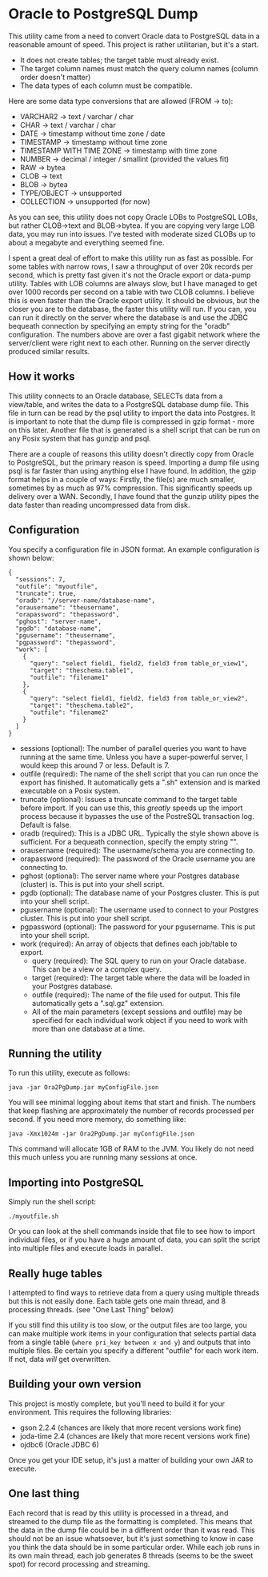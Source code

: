 Oracle to PostgreSQL Dump
=========================

This utility came from a need to convert Oracle data to PostgreSQL data in a reasonable amount
of speed. This project is rather utilitarian, but it's a start.

  - It does not create tables; the target table must already exist.
  - The target column names must match the query column names (column order doesn't matter)
  - The data types of each column must be compatible.

Here are some data type conversions that are allowed (FROM -> to):

  - VARCHAR2 -> text / varchar / char
  - CHAR -> text / varchar / char
  - DATE -> timestamp without time zone / date
  - TIMESTAMP -> timestamp without time zone
  - TIMESTAMP WITH TIME ZONE -> timestamp with time zone
  - NUMBER -> decimal / integer / smallint (provided the values fit)
  - RAW -> bytea
  - CLOB -> text
  - BLOB -> bytea
  - TYPE/OBJECT -> unsupported
  - COLLECTION -> unsupported (for now)

As you can see, this utility does not copy Oracle LOBs to PostgreSQL LOBs, but rather CLOB->text and BLOB->bytea.
If you are copying very large LOB data, you may run into issues. I've tested with moderate sized CLOBs up to about
a megabyte and everything seemed fine.

I spent a great deal of effort to make this utility run as fast as possible. For some tables with narrow rows, I saw a
throughput of over 20k records per second, which is pretty fast given it's not the Oracle export or data-pump utility.
Tables with LOB columns are always slow, but I have managed to get over 1000 records per second on a table with two
CLOB columns. I believe this is even faster than the Oracle export utility. It should be obvious, but the closer
you are to the database, the faster this utility will run. If you can, you can run it directly on the server where the
database is and use the JDBC bequeath connection by specifying an empty string for the "oradb" configuration.
The numbers above are over a fast gigabit network where the server/client were right next to each other.
Running on the server directly produced similar results.

How it works
------------

This utility connects to an Oracle database, SELECTs data from a view/table, and writes the data to a PostgreSQL
database dump file. This file in turn can be read by the psql utility to import the data into Postgres. It is
important to note that the dump file is compressed in gzip format - more on this later. Another file that is generated
is a shell script that can be run on any Posix system that has gunzip and psql.

There are a couple of reasons this utility doesn't directly copy from Oracle to PostgreSQL, but the primary
reason is speed. Importing a dump file using psql is far faster than using anything else I have found. In addition,
the gzip format helps in a couple of ways: Firstly, the file(s) are much smaller, sometimes by as much as 97% compression.
This significantly speeds up delivery over a WAN. Secondly, I have found that the gunzip utility pipes the data faster
than reading uncompressed data from disk.

Configuration
-------------

You specify a configuration file in JSON format. An example configuration is shown below:

    {
      "sessions": 7,
      "outfile": "myoutfile",
      "truncate": true,
      "oradb": "//server-name/database-name",
      "orausername": "theusername",
      "orapassword": "thepassword",
      "pghost": "server-name",
      "pgdb": "database-name",
      "pgusername": "theusername",
      "pgpassword": "thepassword",
      "work": [
        {
          "query": "select field1, field2, field3 from table_or_view1",
          "target": "theschema.table1",
          "outfile": "filename1"
        },
        {
          "query": "select field1, field2, field3 from table_or_view2",
          "target": "theschema.table2",
          "outfile": "filename2"
        }
      ]
    }

  - sessions (optional): The number of parallel queries you want to have running at the same time. Unless you have a
super-powerful server, I would keep this around 7 or less. Default is 7.
  - outfile (required): The name of the shell script that you can run once the export has finished. It automatically
gets a ".sh" extension and is marked executable on a Posix system.
  - truncate (optional): Issues a truncate command to the target table before import. If you can use this, this
_greatly_ speeds up the import process because it bypasses the use of the PostreSQL transaction log. Default is false.
  - oradb (required): This is a JDBC URL. Typically the style shown above is sufficient.
For a bequeath connection, specify the empty string "".
  - orausername (required): The username/schema you are connecting to.
  - orapassword (required): The password of the Oracle username you are connecting to.
  - pghost (optional): The server name where your Postgres database (cluster) is. This is put into your shell script.
  - pgdb (optional): The database name of your Postgres cluster. This is put into your shell script.
  - pgusername (optional): The username used to connect to your Postgres cluster. This is put into your shell script.
  - pgpassword (optional): The password for your pgusername. This is put into your shell script.
  - work (required): An array of objects that defines each job/table to export.
    - query (required): The SQL query to run on your Oracle database. This can be a view or a complex query.
    - target (required): The target table where the data will be loaded in your Postgres database.
    - outfile (required): The name of the file used for output. This file automatically gets a ".sql.gz" extension.
    - All of the main parameters (except sessions and outfile) may be specified for each individual work object if
you need to work with more than one database at a time.

Running the utility
-------------------

To run this utility, execute as follows:

    java -jar Ora2PgDump.jar myConfigFile.json

You will see minimal logging about items that start and finish. The numbers that keep flashing are approximately the
number of records processed per second. If you need more memory, do something like:

    java -Xmx1024m -jar Ora2PgDump.jar myConfigFile.json

This command will allocate 1GB of RAM to the JVM. You likely do not need this much unless you are running many sessions at once.

Importing into PostgreSQL
-------------------------

Simply run the shell script:

    ./myoutfile.sh

Or you can look at the shell commands inside that file to see how to import individual files, or if you have a huge
amount of data, you can split the script into multiple files and execute loads in parallel.

Really huge tables
------------------

I attempted to find ways to retrieve data from a query using multiple threads but this is not easily done. Each table
gets one main thread, and 8 processing threads. (see "One Last Thing" below)

If you still find this utility is too slow, or the output files are too large, you can make multiple work items
in your configuration that selects partial data from a single table (`where pri_key between x and y`) and outputs
that into multiple files. Be certain you specify a different "outfile" for each work item.
If not, data *will* get overwritten.

Building your own version
-------------------------

This project is mostly complete, but you'll need to build it for your environment. This requires the following libraries:

  - gson 2.2.4 (chances are likely that more recent versions work fine)
  - joda-time 2.4 (chances are likely that more recent versions work fine)
  - ojdbc6 (Oracle JDBC 6)

Once you get your IDE setup, it's just a matter of building your own JAR to execute.

One last thing
--------------

Each record that is read by this utility is processed in a thread, and streamed to the dump file as the formatting
is completed. This means that the data in the dump file could be in a different order than it was read. This
should not be an issue whatsoever, but it's just something to know in case you think the data should be in some
particular order. While each job runs in its own main thread, each job generates 8 threads (seems to be the sweet spot)
for record processing and streaming.
